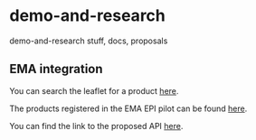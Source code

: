 # demo-and-research
demo-and-research stuff, docs, proposals

## EMA integration
You can search the leaflet for a product [here](https://axiologic-pla.github.io/demo-and-research/).

The products registered in the EMA EPI pilot can be found [here](https://plm-portal.ema.europa.eu/ePIAll/).

You can find the link to the proposed API [here](https://docs.google.com/document/d/1QHcKkgigi9HrfD-ZLdC6dNiEe_jZ_Q5f/edit?usp=sharing&ouid=104730176923327656197&rtpof=true&sd=true).
